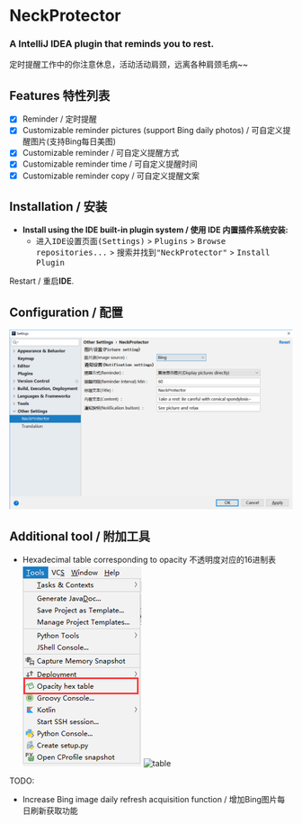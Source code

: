 # NeckProtector
### A  IntelliJ IDEA plugin that reminds you to rest.

定时提醒工作中的你注意休息，活动活动肩颈，远离各种肩颈毛病~~


Features 特性列表
----
* [x] Reminder / 定时提醒
* [x] Customizable reminder pictures (support Bing daily photos) / 可自定义提醒图片(支持Bing每日美图)
* [x] Customizable reminder / 可自定义提醒方式
* [x] Customizable reminder time / 可自定义提醒时间
* [x] Customizable reminder copy / 可自定义提醒文案

Installation / 安装
----
- **Install using the IDE built-in plugin system / 使用 IDE 内置插件系统安装:**
  - <kbd>进入IDE设置页面(Settings)</kbd> > <kbd>Plugins</kbd> > <kbd>Browse repositories...</kbd> > <kbd>搜索并找到"NeckProtector"</kbd> > <kbd>Install Plugin</kbd>

Restart / 重启**IDE**.

Configuration / 配置
----
![setting](doc/settings.png)



Additional tool / 附加工具
----
- Hexadecimal table corresponding to opacity 不透明度对应的16进制表<br>
![opacity](doc/opacity.png)
![table](doc/table.png)


TODO:
- Increase Bing image daily refresh acquisition function / 增加Bing图片每日刷新获取功能
